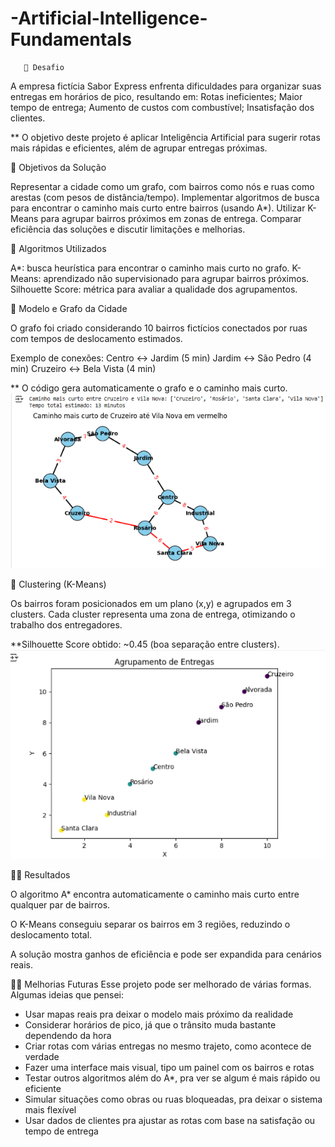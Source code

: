 # -Artificial-Intelligence-Fundamentals
       🎯 Desafio
A empresa fictícia Sabor Express enfrenta dificuldades para organizar suas entregas em horários de pico, resultando em:
Rotas ineficientes;
Maior tempo de entrega;
Aumento de custos com combustível;
Insatisfação dos clientes.

  ** O objetivo deste projeto é aplicar Inteligência Artificial para sugerir rotas mais rápidas e eficientes, além de agrupar entregas próximas.

 📌  Objetivos da Solução

Representar a cidade como um grafo, com bairros como nós e ruas como arestas (com pesos de distância/tempo).
Implementar algoritmos de busca para encontrar o caminho mais curto entre bairros (usando A*).
Utilizar K-Means para agrupar bairros próximos em zonas de entrega.
Comparar eficiência das soluções e discutir limitações e melhorias.

📌 Algoritmos Utilizados

A*: busca heurística para encontrar o caminho mais curto no grafo.
K-Means: aprendizado não supervisionado para agrupar bairros próximos.
Silhouette Score: métrica para avaliar a qualidade dos agrupamentos.

📌 Modelo e Grafo da Cidade

O grafo foi criado considerando 10 bairros fictícios conectados por ruas com tempos de deslocamento estimados.

Exemplo de conexões:
Centro ↔ Jardim (5 min)
Jardim ↔ São Pedro (4 min)
Cruzeiro ↔ Bela Vista (4 min)

 ** O código gera automaticamente o grafo e o caminho mais curto.
![Grafo dos bairros](docs1/Grafo1.png)


  📌 Clustering (K-Means)

Os bairros foram posicionados em um plano (x,y) e agrupados em 3 clusters.
Cada cluster representa uma zona de entrega, otimizando o trabalho dos entregadores.

 **Silhouette Score obtido: ~0.45 (boa separação entre clusters).
![Clusters de entregas](docs1/cluster.png)


 📌📌 Resultados

O algoritmo A* encontra automaticamente o caminho mais curto entre qualquer par de bairros.

O K-Means conseguiu separar os bairros em 3 regiões, reduzindo o deslocamento total.

A solução mostra ganhos de eficiência e pode ser expandida para cenários reais.


 📌📌 Melhorias Futuras
Esse projeto pode ser melhorado de várias formas. Algumas ideias que pensei:
- Usar mapas reais pra deixar o modelo mais próximo da realidade
- Considerar horários de pico, já que o trânsito muda bastante dependendo da hora
- Criar rotas com várias entregas no mesmo trajeto, como acontece de verdade
- Fazer uma interface mais visual, tipo um painel com os bairros e rotas
- Testar outros algoritmos além do A*, pra ver se algum é mais rápido ou eficiente
- Simular situações como obras ou ruas bloqueadas, pra deixar o sistema mais flexível
- Usar dados de clientes pra ajustar as rotas com base na satisfação ou tempo de entrega


